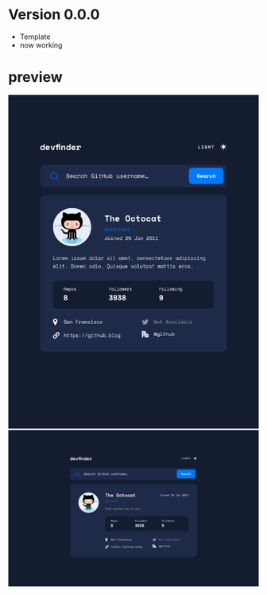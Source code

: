 # Version 0.0.0
- Template
- now working


# preview
![imagen movile](./desing/githubimg2.jpg)
![imagen desktop](./desing/githubimg1.jpg)